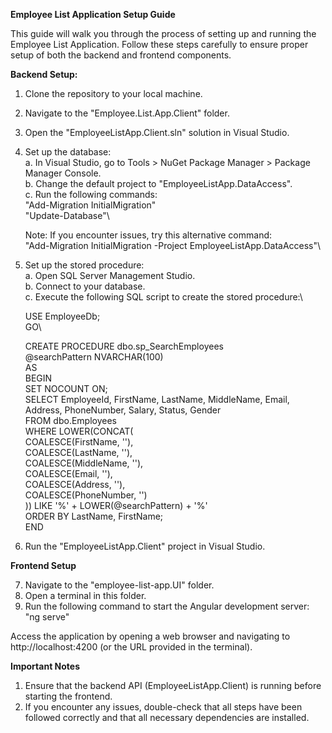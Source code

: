 ****Employee List Application Setup Guide****

This guide will walk you through the process of setting up and running the Employee List Application. 
Follow these steps carefully to ensure proper setup of both the backend and frontend components.

**Backend Setup:**
1. Clone the repository to your local machine.
2. Navigate to the "Employee.List.App.Client" folder.
3. Open the "EmployeeListApp.Client.sln" solution in Visual Studio.
4. Set up the database:\
    a. In Visual Studio, go to Tools > NuGet Package Manager > Package Manager Console.\
    b. Change the default project to "EmployeeListApp.DataAccess".\
    c. Run the following commands:\
    "Add-Migration InitialMigration"\
    "Update-Database"\
   
    Note: If you encounter issues, try this alternative command:\
    "Add-Migration InitialMigration -Project EmployeeListApp.DataAccess"\

5. Set up the stored procedure:\
    a. Open SQL Server Management Studio.\
    b. Connect to your database.\
    c. Execute the following SQL script to create the stored procedure:\
    
    USE EmployeeDb;\
    GO\
    
    CREATE PROCEDURE dbo.sp_SearchEmployees\
        @searchPattern NVARCHAR(100)\
    AS\
    BEGIN\
        SET NOCOUNT ON;\
        SELECT EmployeeId, FirstName, LastName, MiddleName, Email, Address, PhoneNumber, Salary, Status, Gender\
        FROM dbo.Employees\
        WHERE LOWER(CONCAT(\
            COALESCE(FirstName, ''),\
            COALESCE(LastName, ''),\
            COALESCE(MiddleName, ''),\
            COALESCE(Email, ''),\
            COALESCE(Address, ''),\
            COALESCE(PhoneNumber, '')\
        )) LIKE '%' + LOWER(@searchPattern) + '%'\
        ORDER BY LastName, FirstName;\
    END

6. Run the "EmployeeListApp.Client" project in Visual Studio.

**Frontend Setup**

7. Navigate to the "employee-list-app.UI" folder.
8. Open a terminal in this folder.
9. Run the following command to start the Angular development server: "ng serve"

Access the application by opening a web browser and navigating to http://localhost:4200 (or the URL provided in the terminal).

**Important Notes**
1. Ensure that the backend API (EmployeeListApp.Client) is running before starting the frontend.
2. If you encounter any issues, double-check that all steps have been followed correctly and that all necessary dependencies are installed.
